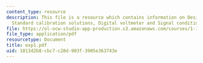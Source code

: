 ```yaml
---
content_type: resource
description: This file is a resource which contains information on Design curves,
  Standard calibration solutions, Digital voltmeter and Signal conditioning.
file: https://ol-ocw-studio-app-production.s3.amazonaws.com/courses/1-101-introduction-to-civil-and-environmental-engineering-design-i-fall-2006/1013d2b8cbc7c28d903f3905e363743e_exp1.pdf
file_type: application/pdf
resourcetype: Document
title: exp1.pdf
uid: 1013d2b8-cbc7-c28d-903f-3905e363743e
---
```

